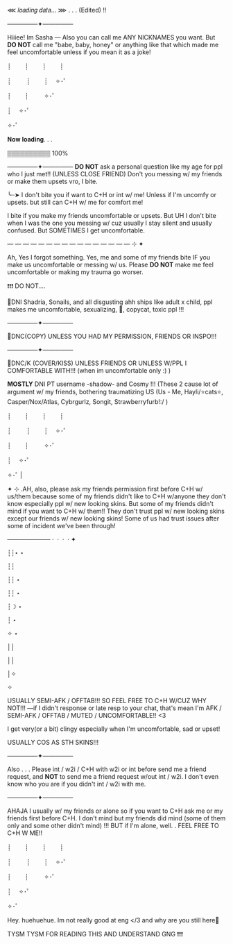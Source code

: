 ⋘ 𝑙𝑜𝑎𝑑𝑖𝑛𝑔 𝑑𝑎𝑡𝑎... ⋙ . . . (Edited) !!

—————✦—————

Hiiiee! Im Sasha — Also you can call me ANY NICKNAMES you want. But **DO NOT** call me "babe, baby, honey" or anything like that which made me feel uncomfortable unless if you mean it as a joke!

┊　         　┊　         　┊　         　┊

┊　     　    ┊　         　┊　             ✧･ﾟ

┊　         　┊　      　   ✧･ﾟ

┊　             ✧･ﾟ

✧･ﾟ



𝐍𝐨𝐰 𝐥𝐨𝐚𝐝𝐢𝐧𝐠. . .

▒▒▒▒▒▒▒▒▒▒ 100%




—————✦—————
**DO NOT** ask a personal question like my age for ppl who I just met!! (UNLESS CLOSE FRIEND)
Don't you messing w/ my friends or make them upsets vro, I bite.

╰┈➤ I don't bite you if want to C+H or int w/ me! Unless if I'm uncomfy or upsets. but still can C+H w/ me for comfort me!

I bite if you make my friends uncomfortable or upsets. But UH I don't bite when I was the one you messing w/ cuz usually I stay silent and usually confused. But SOMETIMES I get uncomfortable.

—    —    —    —    —    —    —    —    —    —    —    —    —    —    —    —   ⊹ ✦

Ah, Yes I forgot something. Yes, me and some of my friends bite IF you make us uncomfortable or messing w/ us.
Please **DO NOT** make me feel uncomfortable or making my trauma go worser.

❗❗❗
DO NOT....


🚫DNI Shadria, Sonails, and all disgusting ahh ships like adult x child, ppl makes me uncomfortable, sexualizing, 🔞, copycat, toxic ppl !!! 

—————✦—————

🚫DNC(COPY) UNLESS YOU HAD MY PERMISSION, FRIENDS OR INSPO!!!

—————✦—————

🚫DNC/K (COVER/KISS) UNLESS FRIENDS OR UNLESS W/PPL I COMFORTABLE WITH!!! (when im uncomfortable only :) )

**MOSTLY** DNI PT username -shadow- and Cosmy !!! (These 2 cause lot of argument w/ my friends, bothering traumatizing US (Us - Me, Hayli/⭐cats⭐, Casper/Nox/Atlas, Cybrgurlz, Songit, Strawberryfurb!:/ )




┊　         　┊　         　┊　         　┊

┊　     　    ┊　         　┊　             ✧･ﾟ

┊　         　┊　      　   ✧･ﾟ

┊　             ✧･ﾟ

✧･ﾟ
|


✦ ⊹ .AH, also, please ask my friends permission first before C+H w/ us/them because some of my friends didn't like to C+H w/anyone they don't know especially ppl w/ new looking skins. But some of my friends didn't mind if you want to C+H w/ them!! They don't trust ppl w/ new looking skins except our friends w/ new looking skins! Some of us had trust issues after some of incident we've been through!

────────── ·﻿ ﻿ ﻿· ﻿ ·﻿ ﻿ ﻿· ﻿✦                


┆┆⋆                    ⋆

┆┆

┆┆                                         ⋆

┆┆            ⋆

┆☽                             ⋆

┆      ⋆

✧                       ⋆

││

││

│✧

✧

USUALLY SEMI-AFK / OFFTAB!!! SO FEEL FREE TO C+H W/CUZ WHY NOT!!!
—if I didn't response or late resp to your chat, that's mean I'm AFK / SEMI-AFK / OFFTAB / MUTED / UNCOMFORTABLE!! <3

I get very(or a bit) clingy especially when I'm uncomfortable, sad or upset!

USUALLY COS AS STH SKINS!!!

—————✦—————

Also . . . Please int / w2i / C+H with w2i or int before send me a friend request, and **NOT** to send me a friend request w/out int / w2i. I don't even know who you are if you didn't int / w2i with me.

—————✦—————

AHAJA I usually w/ my friends or alone so if you want to C+H ask me or my friends first before C+H. I don't mind but my friends did mind (some of them only and some other didn't mind) !!! BUT if I'm alone, well. . FEEL FREE TO C+H W ME!!


┊　         　┊　         　┊　         　┊

┊　     　    ┊　         　┊　             ✧･ﾟ

┊　         　┊　      　   ✧･ﾟ

┊　             ✧･ﾟ

✧･ﾟ

Hey. huehuehue. Im not really good at eng </3 and why are you still here🤔

TYSM TYSM FOR READING THIS AND UNDERSTAND GNG ❗❗❗
